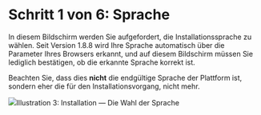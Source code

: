 # Schritt 1 von 6: Sprache

In diesem Bildschirm werden Sie aufgefordert, die Installationssprache zu wählen. Seit Version 1.8.8 wird Ihre Sprache automatisch über die Parameter Ihres Browsers erkannt, und auf diesem Bildschirm müssen Sie lediglich bestätigen, ob die erkannte Sprache korrekt ist.

Beachten Sie, dass dies **nicht** die endgültige Sprache der Plattform ist, sondern eher die für den Installationsvorgang, nicht mehr.

![](../../../../.gitbook/assets/images2%20%287%29.png)Illustration 3: Installation — Die Wahl der Sprache

